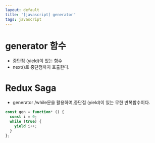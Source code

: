 ```yaml
---
layout: default
title: '[javascript] generator'
tags: javascript
---
```


# generator 함수

- 중단점 (yield)이 있는 함수
- next()로 중단점까지 호출한다.

# Redux Saga

- generator /while문을 활용하여,중단점 (yield)이 있는 무한 반복함수이다.

```js
const gen = function* () {
  const i = 0;
  while (true) {
    yield i++;
  }
};
```
